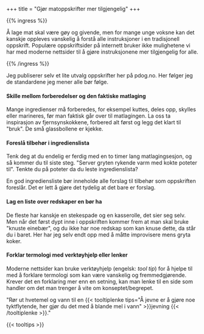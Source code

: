 +++
title = "Gjør matoppskrifter mer tilgjengelig"
+++

{{% ingress %}}

Å lage mat skal være gøy og givende, men for mange unge voksne kan det kanskje oppleves
vanskelig å forstå alle instruksjoner i en tradisjonell oppskrift. Populære oppskriftsider på
internett bruker ikke mulighetene vi har med moderne nettsider til å gjøre instruksjonene mer
tilgjengelig for alle.

{{% /ingress %}}

Jeg publiserer selv et lite utvalg oppskrifter her på pdog.no. Her følger jeg de standardene jeg
mener alle bør følge.

#### Skille mellom forberedelser og den faktiske matlaging

Mange ingredienser må forberedes, for eksempel kuttes, deles opp, skylles eller marineres, før man
faktisk går over til matlagingen. La oss ta inspirasjon av fjernsynskokkene, forbered alt først
og legg det klart til "bruk". De små glassbollene er kjekke.

#### Foreslå tilbehør i ingredienslista

Tenk deg at du endelig er ferdig med en to timer lang matlagingsesjon, og så kommer du til siste
steg. "Server gryten rykende varm med kokte poteter til". Tenkte du på poteter da du leste
ingredienslista?

En god ingrediensliste bør inneholde alle forslag til tilbehør som oppskriften foreslår.
Det er lett å gjøre det tydelig at det bare er forslag.

#### Lag en liste over redskaper en bør ha

De fleste har kanskje en stekespade og en kasserolle, det sier seg selv. Men når det først
dypt inne i oppskriften kommer frem at man skal bruke "knuste einebær", og du ikke har noe redskap
som kan knuse dette, da står du i baret. Her har jeg selv endt opp med å måtte improvisere mens
gryta koker.

#### Forklar termologi med verktøyhjelp eller lenker

Moderne nettsider kan bruke verktøyhjelp (engelsk: _tool tip_) for å hjelpe til med å forklare
termologi som kan være vanskelig og fremmedgjørende. Krever det en forklaring mer enn en setning,
kan man lenke til en side som handler om det man trenger å vite om konseptet/begrepet.

"Rør ut hvetemel og vann til en
{{< tooltiplenke
tips="Å jevne er å gjøre noe tyktflytende, her gjør du det med å blande mel i vann" >}}jevning
{{< /tooltiplenke >}}."

{{< tooltips >}}
